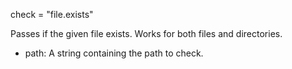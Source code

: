 check = "file.exists"

Passes if the given file exists.
Works for both files and directories.

  - path: A string containing the path to check.
